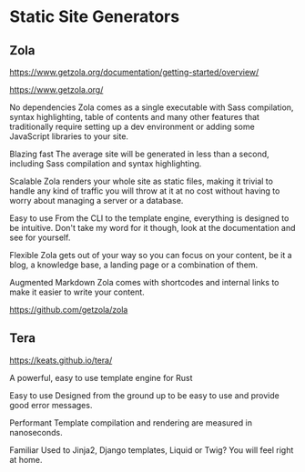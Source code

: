 # Static Site Generators


## Zola

https://www.getzola.org/documentation/getting-started/overview/


https://www.getzola.org/

No dependencies
Zola comes as a single executable with Sass compilation, syntax highlighting, table of contents and many other features that traditionally require setting up a dev environment or adding some JavaScript libraries to your site.

Blazing fast
The average site will be generated in less than a second, including Sass compilation and syntax highlighting.

Scalable
Zola renders your whole site as static files, making it trivial to handle any kind of traffic you will throw at it at no cost without having to worry about managing a server or a database.

Easy to use
From the CLI to the template engine, everything is designed to be intuitive. Don't take my word for it though, look at the documentation and see for yourself.

Flexible
Zola gets out of your way so you can focus on your content, be it a blog, a knowledge base, a landing page or a combination of them.

Augmented Markdown
Zola comes with shortcodes and internal links to make it easier to write your content.

https://github.com/getzola/zola





##  Tera


https://keats.github.io/tera/


A powerful, easy to use template engine for Rust

Easy to use
Designed from the ground up to be easy to use and provide good error messages.

Performant
Template compilation and rendering are measured in nanoseconds.

Familiar
Used to Jinja2, Django templates, Liquid or Twig? You will feel right at home.

